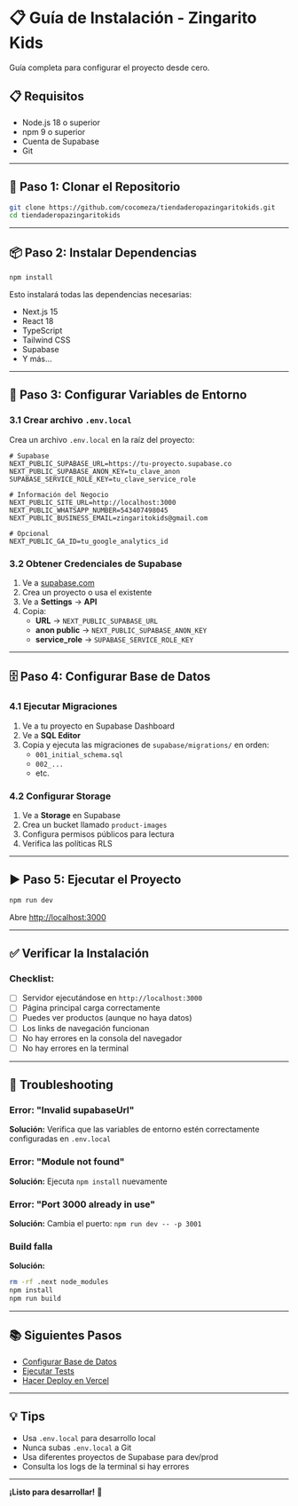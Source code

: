 # 📋 Guía de Instalación - Zingarito Kids

Guía completa para configurar el proyecto desde cero.

## 📋 Requisitos

- Node.js 18 o superior
- npm 9 o superior
- Cuenta de Supabase
- Git

---

## 🔧 Paso 1: Clonar el Repositorio

```bash
git clone https://github.com/cocomeza/tiendaderopazingaritokids.git
cd tiendaderopazingaritokids
```

---

## 📦 Paso 2: Instalar Dependencias

```bash
npm install
```

Esto instalará todas las dependencias necesarias:
- Next.js 15
- React 18
- TypeScript
- Tailwind CSS
- Supabase
- Y más...

---

## 🔐 Paso 3: Configurar Variables de Entorno

### 3.1 Crear archivo `.env.local`

Crea un archivo `.env.local` en la raíz del proyecto:

```env
# Supabase
NEXT_PUBLIC_SUPABASE_URL=https://tu-proyecto.supabase.co
NEXT_PUBLIC_SUPABASE_ANON_KEY=tu_clave_anon
SUPABASE_SERVICE_ROLE_KEY=tu_clave_service_role

# Información del Negocio
NEXT_PUBLIC_SITE_URL=http://localhost:3000
NEXT_PUBLIC_WHATSAPP_NUMBER=543407498045
NEXT_PUBLIC_BUSINESS_EMAIL=zingaritokids@gmail.com

# Opcional
NEXT_PUBLIC_GA_ID=tu_google_analytics_id
```

### 3.2 Obtener Credenciales de Supabase

1. Ve a [supabase.com](https://supabase.com)
2. Crea un proyecto o usa el existente
3. Ve a **Settings** → **API**
4. Copia:
   - **URL** → `NEXT_PUBLIC_SUPABASE_URL`
   - **anon public** → `NEXT_PUBLIC_SUPABASE_ANON_KEY`
   - **service_role** → `SUPABASE_SERVICE_ROLE_KEY`

---

## 🗄️ Paso 4: Configurar Base de Datos

### 4.1 Ejecutar Migraciones

1. Ve a tu proyecto en Supabase Dashboard
2. Ve a **SQL Editor**
3. Copia y ejecuta las migraciones de `supabase/migrations/` en orden:
   - `001_initial_schema.sql`
   - `002_...`
   - etc.

### 4.2 Configurar Storage

1. Ve a **Storage** en Supabase
2. Crea un bucket llamado `product-images`
3. Configura permisos públicos para lectura
4. Verifica las políticas RLS

---

## ▶️ Paso 5: Ejecutar el Proyecto

```bash
npm run dev
```

Abre [http://localhost:3000](http://localhost:3000)

---

## ✅ Verificar la Instalación

### Checklist:

- [ ] Servidor ejecutándose en `http://localhost:3000`
- [ ] Página principal carga correctamente
- [ ] Puedes ver productos (aunque no haya datos)
- [ ] Los links de navegación funcionan
- [ ] No hay errores en la consola del navegador
- [ ] No hay errores en la terminal

---

## 🐛 Troubleshooting

### Error: "Invalid supabaseUrl"
**Solución:** Verifica que las variables de entorno estén correctamente configuradas en `.env.local`

### Error: "Module not found"
**Solución:** Ejecuta `npm install` nuevamente

### Error: "Port 3000 already in use"
**Solución:** Cambia el puerto: `npm run dev -- -p 3001`

### Build falla
**Solución:** 
```bash
rm -rf .next node_modules
npm install
npm run build
```

---

## 📚 Siguientes Pasos

- [Configurar Base de Datos](./database.md)
- [Ejecutar Tests](./tests.md)
- [Hacer Deploy en Vercel](./deploy.md)

---

## 💡 Tips

- Usa `.env.local` para desarrollo local
- Nunca subas `.env.local` a Git
- Usa diferentes proyectos de Supabase para dev/prod
- Consulta los logs de la terminal si hay errores

---

**¡Listo para desarrollar!** 🚀

